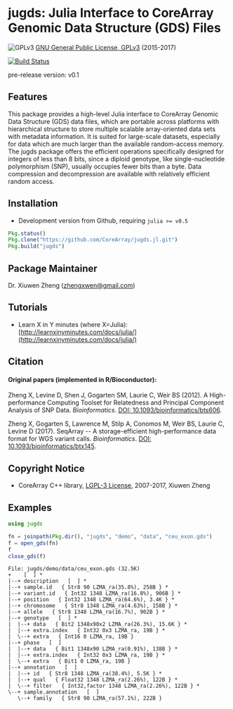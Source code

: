 jugds: Julia Interface to CoreArray Genomic Data Structure (GDS) Files
===

![GPLv3](http://www.gnu.org/graphics/gplv3-88x31.png)
[GNU General Public License, GPLv3](http://www.gnu.org/copyleft/gpl.html) (2015-2017)

[![Build Status](https://travis-ci.org/CoreArray/jugds.jl.png)](https://travis-ci.org/CoreArray/jugds.jl)

pre-release version: v0.1


## Features

This package provides a high-level Julia interface to CoreArray Genomic Data Structure (GDS) data files, which are portable across platforms with hierarchical structure to store multiple scalable array-oriented data sets with metadata information. It is suited for large-scale datasets, especially for data which are much larger than the available random-access memory. The jugds package offers the efficient operations specifically designed for integers of less than 8 bits, since a diploid genotype, like single-nucleotide polymorphism (SNP), usually occupies fewer bits than a byte. Data compression and decompression are available with relatively efficient random access.


## Installation

* Development version from Github, requiring `julia >= v0.5`
```julia
Pkg.status()
Pkg.clone("https://github.com/CoreArray/jugds.jl.git")
Pkg.build("jugds")
```


## Package Maintainer

Dr. Xiuwen Zheng ([zhengxwen@gmail.com](zhengxwen@gmail.com))


## Tutorials

* Learn X in Y minutes (where X=Julia): [http://learnxinyminutes.com/docs/julia/](http://learnxinyminutes.com/docs/julia/)


## Citation

#### Original papers (implemented in R/Bioconductor):

Zheng X, Levine D, Shen J, Gogarten SM, Laurie C, Weir BS (2012). A High-performance Computing Toolset for Relatedness and Principal Component Analysis of SNP Data. *Bioinformatics*. [DOI: 10.1093/bioinformatics/bts606](http://dx.doi.org/10.1093/bioinformatics/bts606).

Zheng X, Gogarten S, Lawrence M, Stilp A, Conomos M, Weir BS, Laurie C, Levine D (2017). SeqArray -- A storage-efficient high-performance data format for WGS variant calls. *Bioinformatics*. [DOI: 10.1093/bioinformatics/btx145](http://dx.doi.org/10.1093/bioinformatics/btx145).


## Copyright Notice

* CoreArray C++ library, [LGPL-3 License](./COPYRIGHTS), 2007-2017, Xiuwen Zheng


## Examples

```julia
using jugds

fn = joinpath(Pkg.dir(), "jugds", "demo", "data", "ceu_exon.gds")
f = open_gds(fn)
f
close_gds(f)
```

```
File: jugds/demo/data/ceu_exon.gds (32.5K)
+    [  ] *
|--+ description   [  ] *
|--+ sample.id   { Str8 90 LZMA_ra(35.8%), 258B } *
|--+ variant.id   { Int32 1348 LZMA_ra(16.8%), 906B } *
|--+ position   { Int32 1348 LZMA_ra(64.6%), 3.4K } *
|--+ chromosome   { Str8 1348 LZMA_ra(4.63%), 158B } *
|--+ allele   { Str8 1348 LZMA_ra(16.7%), 902B } *
|--+ genotype   [  ] *
|  |--+ data   { Bit2 1348x90x2 LZMA_ra(26.3%), 15.6K } *
|  |--+ extra.index   { Int32 0x3 LZMA_ra, 19B } *
|  \--+ extra   { Int16 0 LZMA_ra, 19B }
|--+ phase   [  ]
|  |--+ data   { Bit1 1348x90 LZMA_ra(0.91%), 138B } *
|  |--+ extra.index   { Int32 0x3 LZMA_ra, 19B } *
|  \--+ extra   { Bit1 0 LZMA_ra, 19B }
|--+ annotation   [  ]
|  |--+ id   { Str8 1348 LZMA_ra(38.4%), 5.5K } *
|  |--+ qual   { Float32 1348 LZMA_ra(2.26%), 122B } *
|  \--+ filter   { Int32,factor 1348 LZMA_ra(2.26%), 122B } *
\--+ sample.annotation   [  ]
   \--+ family   { Str8 90 LZMA_ra(57.1%), 222B }
```
